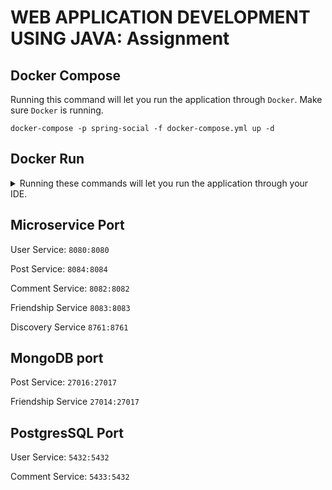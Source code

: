 # WEB APPLICATION DEVELOPMENT USING JAVA: Assignment

## Docker Compose
Running this command will let you run the application through `Docker`. Make sure `Docker` is running.

```shell
docker-compose -p spring-social -f docker-compose.yml up -d
```

## Docker Run
<details>
<summary>Running these commands will let you run the application through your IDE.</summary>

```shell
# network
docker network create spring-social
# database
docker run -d --name user-service --network=spring-social -p 5432:5432 -e POSTGRES_USER=rootadmin -e POSTGRES_PASSWORD=password -e POSTGRES_DB=user-service --restart unless-stopped postgres:latest
docker run -d --name post-service --network=spring-social -p 27016:27017 -e MONGO_INITDB_ROOT_USERNAME=rootadmin -e MONGO_INITDB_ROOT_PASSWORD=password --restart unless-stopped mongo:latest
docker run -d --name comment-service --network=spring-social -p 5433:5432 -e POSTGRES_USER=rootadmin -e POSTGRES_PASSWORD=password -e POSTGRES_DB=comment-service --restart unless-stopped postgres:latest
docker run -d --name friendship-service --network=spring-social -p 27014:27017 -e MONGO_INITDB_ROOT_USERNAME=rootadmin -e MONGO_INITDB_ROOT_PASSWORD=password --restart unless-stopped mongo:latest 
```

</details>

## Microservice Port
User Service: `8080:8080`

Post Service: `8084:8084`

Comment Service: `8082:8082`

Friendship Service `8083:8083`

Discovery Service `8761:8761`

## MongoDB port
Post Service: `27016:27017`

Friendship Service `27014:27017`

## PostgresSQL Port
User Service: `5432:5432`

Comment Service: `5433:5432`